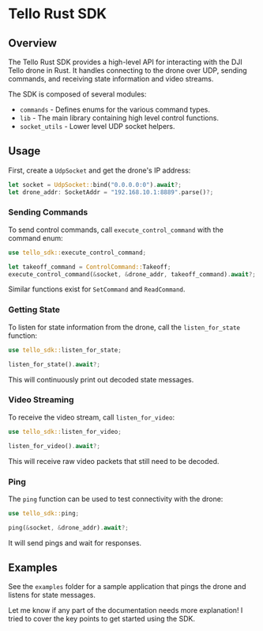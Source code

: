 # Tello Rust SDK

## Overview

The Tello Rust SDK provides a high-level API for interacting with the DJI Tello drone in Rust. It handles connecting to the drone over UDP, sending commands, and receiving state information and video streams.

The SDK is composed of several modules:

- `commands` - Defines enums for the various command types.
- `lib` - The main library containing high level control functions.
- `socket_utils` - Lower level UDP socket helpers.

## Usage

First, create a `UdpSocket` and get the drone's IP address:

```rust
let socket = UdpSocket::bind("0.0.0.0:0").await?;
let drone_addr: SocketAddr = "192.168.10.1:8889".parse()?;
``` 

### Sending Commands

To send control commands, call `execute_control_command` with the command enum:

```rust
use tello_sdk::execute_control_command;

let takeoff_command = ControlCommand::Takeoff;
execute_control_command(&socket, &drone_addr, takeoff_command).await?;
```

Similar functions exist for `SetCommand` and `ReadCommand`.

### Getting State

To listen for state information from the drone, call the `listen_for_state` function:

```rust 
use tello_sdk::listen_for_state;

listen_for_state().await?;
```

This will continuously print out decoded state messages.

### Video Streaming

To receive the video stream, call `listen_for_video`:

```rust
use tello_sdk::listen_for_video; 

listen_for_video().await?;
```

This will receive raw video packets that still need to be decoded.

### Ping

The `ping` function can be used to test connectivity with the drone:

```rust
use tello_sdk::ping;

ping(&socket, &drone_addr).await?; 
```

It will send pings and wait for responses.

## Examples

See the `examples` folder for a sample application that pings the drone and listens for state messages.

Let me know if any part of the documentation needs more explanation! I tried to cover the key points to get started using the SDK.